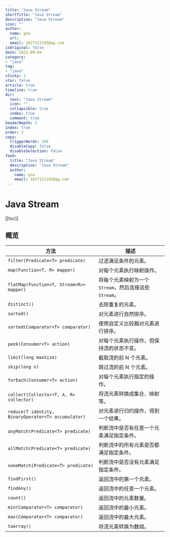 ```yaml
---
title: "Java Stream"
shortTitle: "Java Stream"
description: "Java Stream"
icon: ""
author: 
  name: gzw
  url: 
  email: 1627121193@qq.com
isOriginal: false
date: 2023-09-04
category: 
- "java"
tag:
- "java"
sticky: 1
star: false
article: true
timeline: true
dir:
  text: "Java Stream"
  icon: ""
  collapsible: true
  index: true
  comment: true
headerDepth: 3
index: true
order: 2
copy:
  triggerWords: 100
  disableCopy: false
  disableSelection: false
feed:
  title: "Java Stream"
  description: "Java Stream"
  author:
    name: gzw
    email: 1627121193@qq.com
---
```






# Java Stream

[[toc]]





## 概览

| 方法                                                | 描述                                                   |
| --------------------------------------------------- | ------------------------------------------------------ |
| `filter(Predicate<T> predicate)`                    | 过滤满足条件的元素。                                   |
| `map(Function<T, R> mapper)`                        | 对每个元素执行映射操作。                               |
| `flatMap(Function<T, Stream<R>> mapper)`            | 将每个元素映射为一个 `Stream`，然后连接这些 `Stream`。 |
| `distinct()`                                        | 去除重复的元素。                                       |
| `sorted()`                                          | 对元素进行自然排序。                                   |
| `sorted(Comparator<T> comparator)`                  | 使用自定义比较器对元素进行排序。                       |
| `peek(Consumer<T> action)`                          | 对每个元素执行操作，但保持流的状态不变。               |
| `limit(long maxSize)`                               | 截取流的前 N 个元素。                                  |
| `skip(long n)`                                      | 跳过流的前 N 个元素。                                  |
| `forEach(Consumer<T> action)`                       | 对每个元素执行指定的操作。                             |
| `collect(Collector<T, A, R> collector)`             | 将流元素转换成集合、映射等。                           |
| `reduce(T identity, BinaryOperator<T> accumulator)` | 对元素进行归约操作，得到一个结果。                     |
| `anyMatch(Predicate<T> predicate)`                  | 判断流中是否有任意一个元素满足指定条件。               |
| `allMatch(Predicate<T> predicate)`                  | 判断流中的所有元素是否都满足指定条件。                 |
| `noneMatch(Predicate<T> predicate)`                 | 判断流中是否没有元素满足指定条件。                     |
| `findFirst()`                                       | 返回流中的第一个元素。                                 |
| `findAny()`                                         | 返回流中的任意一个元素。                               |
| `count()`                                           | 返回流中的元素数量。                                   |
| `min(Comparator<T> comparator)`                     | 返回流中的最小元素。                                   |
| `max(Comparator<T> comparator)`                     | 返回流中的最大元素。                                   |
| `toArray()`                                         | 将流元素转换为数组。                                   |